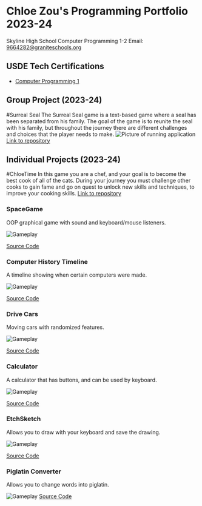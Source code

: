 # Chloe Zou's Programming Portfolio 2023-24
Skyline High School Computer Programming 1-2
Email: 9664282@graniteschools.org

## USDE Tech Certifications
* [Computer Programming 1](https://github.com/Chloe-Zou/programmingportfolio/blob/main/images/Chloe%20Zou_Computer%20Programming%20I_12182023.pdf)

## Group Project (2023-24)
#Surreal Seal
The Surreal Seal game is a text-based game where a seal has been separated from his family. The goal of the game is to reunite the seal with his family, but throughout the journey there are different challenges and choices that the player needs to make.
![Picture of running application](https://github.com/Chloe-Zou/programmingportfolio/blob/main/images/sealgamepic.png?raw=true)
[Link to repository](https://github.com/akiaxin/SurrealSeal.git)

## Individual Projects (2023-24)
#ChloeTime
In this game you are a chef, and your goal is to become the best cook of all of the cats. During your journey you must challenge other cooks to gain fame and go on quest to unlock new skills and techniques, to improve your cooking skills.
[Link to repository](https://github.com/Chloe-Zou/ChloeTime.git)

### SpaceGame
OOP graphical game with sound and keyboard/mouse listeners.

![Gameplay](https://github.com/Chloe-Zou/programmingportfolio/blob/main/images/sg1.png?raw=true)

[Source Code](https://github.com/Chloe-Zou/programmingportfolio/blob/main/src/SpaceGame.zip)

### Computer History Timeline
A timeline showing when certain computers were made.

![Gameplay](https://github.com/Chloe-Zou/programmingportfolio/blob/main/images/timeline.png?raw=true)

[Source Code](https://github.com/Chloe-Zou/programmingportfolio/blob/main/src/Timeline.zip)

### Drive Cars
Moving cars with randomized features.

![Gameplay](https://github.com/Chloe-Zou/programmingportfolio/blob/main/images/cars.png?raw=true)

[Source Code](https://github.com/Chloe-Zou/programmingportfolio/blob/main/src/DriveCars%202.zip)

### Calculator
A calculator that has buttons, and can be used by keyboard.

![Gameplay](https://github.com/Chloe-Zou/programmingportfolio/blob/main/images/calckey.png?raw=true)

[Source Code](https://github.com/Chloe-Zou/programmingportfolio/blob/main/src/CalculatorKeyboard.zip)

### EtchSketch
Allows you to draw with your keyboard and save the drawing.

![Gameplay](https://github.com/Chloe-Zou/programmingportfolio/blob/main/images/line-000106.png?raw=true)

[Source Code](https://github.com/Chloe-Zou/programmingportfolio/blob/main/src/EtchSketch.zip)

### Piglatin Converter
Allows you to change words into piglatin.

![Gameplay](https://github.com/Chloe-Zou/programmingportfolio/blob/main/images/piglatin.png?raw=true)
[Source Code](https://github.com/Chloe-Zou/programmingportfolio/blob/main/src/main.py)
